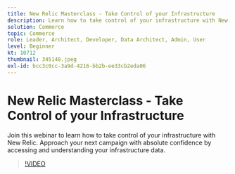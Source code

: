```yaml
---
title: New Relic Masterclass - Take Control of your Infrastructure
description: Learn how to take control of your infrastructure with New Relic. Approach your next campaign with absolute confidence by accessing and understanding your infrastructure data.
solution: Commerce
topic: Commerce
role: Leader, Architect, Developer, Data Architect, Admin, User
level: Beginner
kt: 10712
thumbnail: 345148.jpeg
exl-id: bcc3c0cc-3a9d-4216-bb2b-ee33cb2eda06
---
```

# New Relic Masterclass - Take Control of your Infrastructure

Join this webinar to learn how to take control of your infrastructure with New Relic. Approach your next campaign with absolute confidence by accessing and understanding your infrastructure data.

>[!VIDEO](https://video.tv.adobe.com/v/345148/?quality=12&learn=on)
